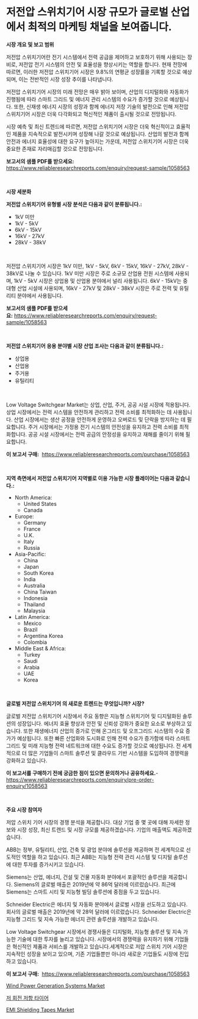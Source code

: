 <p><h1>저전압 스위치기어 시장 규모가 글로벌 산업에서 최적의 마케팅 채널을 보여줍니다.</h1></p><p><strong>시장 개요 및 보고 범위</strong></p>
<p><p>저전압 스위치기어란 전기 시스템에서 전력 공급을 제어하고 보호하기 위해 사용되는 장비로, 저전압 전기 시스템의 안전 및 효율성을 향상시키는 역할을 합니다. 현재 전망에 따르면, 이러한 저전압 스위치기어 시장은 9.8%의 연평균 성장률을 기록할 것으로 예상되며, 이는 전반적인 시장 성장 추이를 나타냅니다.</p><p>저전압 스위치기어 시장의 미래 전망은 매우 밝아 보이며, 산업의 디지털화와 자동화가 진행됨에 따라 스마트 그리드 및 에너지 관리 시스템의 수요가 증가할 것으로 예상됩니다. 또한, 신재생 에너지 시장의 성장과 함께 에너지 저장 기술의 발전으로 인해 저전압 스위치기어 시장은 더욱 다각화되고 혁신적인 제품이 출시될 것으로 전망됩니다.</p><p>시장 예측 및 최신 트렌드에 따르면, 저전압 스위치기어 시장은 더욱 혁신적이고 효율적인 제품을 지속적으로 발전시키며 성장해 나갈 것으로 예상됩니다. 산업의 발전과 함께 안전과 에너지 효율성에 대한 요구가 높아지는 가운데, 저전압 스위치기어 시장은 더욱 중요한 존재로 자리매김할 것으로 전망됩니다.</p></p>
<p><strong>보고서의 샘플 PDF를 받으세요:</strong> <a href="https://www.reliableresearchreports.com/enquiry/request-sample/1058563">https://www.reliableresearchreports.com/enquiry/request-sample/1058563</a></p>
<p>&nbsp;</p>
<p><strong>시장 세분화</strong></p>
<p><strong>저전압 스위치기어 유형별 시장 분석은 다음과 같이 분류됩니다.:</strong></p>
<p><ul><li>1kV 미만</li><li>1kV - 5kV</li><li>6kV - 15kV</li><li>16kV - 27kV</li><li>28kV - 38kV</li></ul></p>
<p>&nbsp;</p>
<p><p>저전압 스위치기어 시장은 1kV 미만, 1kV - 5kV, 6kV - 15kV, 16kV - 27kV, 28kV - 38kV로 나눌 수 있습니다. 1kV 미만 시장은 주로 소규모 산업용 전원 시스템에 사용되며, 1kV - 5kV 시장은 상업용 및 산업용 분야에서 널리 사용됩니다. 6kV - 15kV는 중대형 산업 시설에 사용되며, 16kV - 27kV 및 28kV - 38kV 시장은 주로 전력 및 유틸리티 분야에서 사용됩니다.</p></p>
<p><strong>보고서의 샘플 PDF를 받으세요:</strong>&nbsp;<a href="https://www.reliableresearchreports.com/enquiry/request-sample/1058563">https://www.reliableresearchreports.com/enquiry/request-sample/1058563</a></p>
<p>&nbsp;</p>
<p><strong> 저전압 스위치기어 응용 분야별 시장 산업 조사는 다음과 같이 분류됩니다.:</strong></p>
<p><ul><li>상업용</li><li>산업용</li><li>주거용</li><li>유틸리티</li></ul></p>
<p>&nbsp;</p>
<p><p>Low Voltage Switchgear Market는 상업, 산업, 주거, 공공 시설 시장에 적용됩니다. 상업 시장에서는 전력 시스템을 안전하게 관리하고 전력 소비를 최적화하는 데 사용됩니다. 산업 시장에서는 생산 공정을 안전하게 운영하고 오버로드 및 단락을 방지하는 데 필요합니다. 주거 시장에서는 가정용 전기 시스템의 안전성을 유지하고 전력 소비를 최적화합니다. 공공 시설 시장에서는 전력 공급의 안정성을 유지하고 재해를 줄이기 위해 필요합니다.</p></p>
<p><strong>이 보고서 구매:</strong>&nbsp; <a href="https://www.reliableresearchreports.com/purchase/1058563">https://www.reliableresearchreports.com/purchase/1058563</a></p>
<p>&nbsp;</p>
<p><strong>지역 측면에서 저전압 스위치기어 지역별로 이용 가능한 시장 플레이어는 다음과 같습니다.:</strong></p>
<p><ul>
    <li>
        North America:
        <ul>
            <li>United States</li>
            <li>Canada</li>
        </ul>
    </li>
    <li>
        Europe:
        <ul>
            <li>Germany</li>
            <li>France</li>
            <li>U.K.</li>
            <li>Italy</li>
            <li>Russia</li>
        </ul>
    </li>
    <li>
        Asia-Pacific:
        <ul>
            <li>China</li>
            <li>Japan</li>
            <li>South Korea</li>
            <li>India</li>
            <li>Australia</li>
            <li>China Taiwan</li>
            <li>Indonesia</li>
            <li>Thailand</li>
            <li>Malaysia</li>
        </ul>
    </li>
    <li>
        Latin America:
        <ul>
            <li>Mexico</li>
            <li>Brazil</li>
            <li>Argentina Korea</li>
            <li>Colombia</li>
        </ul>
    </li>
    <li>
        Middle East & Africa:
        <ul>
            <li>Turkey</li>
            <li>Saudi</li>
            <li>Arabia</li>
            <li>UAE</li>
            <li>Korea</li>
        </ul>
    </li>
    </ul></p>
<p>&nbsp;</p>
<p><strong>글로벌 저전압 스위치기어 의 새로운 트렌드는 무엇입니까? 시장?</strong></p>
<p><p>글로벌 저전압 스위치기어 시장에서 주요 동향은 지능형 스위치기어 및 디지털화된 솔루션의 성장입니다. 에너지 효율 향상과 안전 및 신뢰성 강화가 중요한 요소로 부상하고 있습니다. 또한 재생에너지 산업의 증가로 인해 온그리드 및 오프그리드 시스템의 수요 증가가 예상됩니다. 또한 빠른 산업화와 도시화로 인해 전력 수요가 증가함에 따라 스마트 그리드 및 미래 지능형 전력 네트워크에 대한 수요도 증가할 것으로 예상됩니다. 전 세계적으로 더 많은 기업들이 스마트 솔루션 및 클라우드 기반 시스템을 도입하여 경쟁력을 강화하고 있습니다.</p></p>
<p><strong>이 보고서를 구매하기 전에 궁금한 점이 있으면 문의하거나 공유하세요.</strong>- <a href="https://www.reliableresearchreports.com/enquiry/pre-order-enquiry/1058563">https://www.reliableresearchreports.com/enquiry/pre-order-enquiry/1058563</a></p>
<p>&nbsp;</p>
<p><strong>주요 시장 참여자</strong></p>
<p><p>저압 스위치 기어 시장의 경쟁 분석을 제공합니다. 대상 기업 중 몇 곳에 대해 자세한 정보와 시장 성장, 최신 트렌드 및 시장 규모를 제공하겠습니다. 기업의 매출액도 제공하겠습니다.</p><p>ABB는 정부, 유틸리티, 산업, 건축 및 광업 분야에 솔루션을 제공하며 전 세계적으로 선도적인 역할을 하고 있습니다. 최근 ABB는 지능형 전력 관리 시스템 및 디지털 솔루션에 대한 투자를 증가시키고 있습니다. </p><p>Siemens는 산업, 에너지, 건설 및 건물 자동화 분야에서 포괄적인 솔루션을 제공합니다. Siemens의 글로벌 매출은 2019년에 약 86억 달러에 이르렀습니다. 최근에 Siemens는 스마트 시티 및 지능형 빌딩 솔루션에 중점을 두고 있습니다.</p><p>Schneider Electric은 에너지 및 자동화 분야에서 글로벌 시장을 선도하고 있습니다. 회사의 글로벌 매출은 2019년에 약 28억 달러에 이르렀습니다. Schneider Electric은 지능형 그리드 및 지속 가능한 에너지 관련 솔루션을 개발하고 있습니다.</p><p>Low Voltage Switchgear 시장에서 경쟁사들은 디지털화, 지능형 솔루션 및 지속 가능한 기술에 대한 투자를 늘리고 있습니다. 시장에서의 경쟁력을 유지하기 위해 기업들은 혁신적인 제품과 서비스를 개발하고 있습니다.세계적으로 저압 스위치 기어 시장은 지속적인 성장을 보이고 있으며, 기존 기업들뿐만 아니라 새로운 기업들도 시장에 진입하고 있습니다.</p></p>
<p><strong>이 보고서 구매:</strong>&nbsp;&nbsp;<a href="https://www.reliableresearchreports.com/purchase/1058563">https://www.reliableresearchreports.com/purchase/1058563</a></p>
<p><p><a href="https://github.com/Sinjinluong3e0awx2m195k76/Market-Research-Report-List-1/blob/main/wind-power-generation-systems-market.md">Wind Power Generation Systems Market</a></p><p><a href="https://github.com/darrellockm3ytan895656/Market-Research-Report-List-1/blob/main/634484615056.md">저 회전 저항 타이어</a></p><p><a href="https://simplistic-meeting-7ee.notion.site/EMI-Shielding-Tapes-Market-Analysis-and-Market-Size-Global-Industry-Overview-Market-Segmentation-a-21e565a5473c42d2b7ec61b7246d2856">EMI Shielding Tapes Market</a></p></p>
